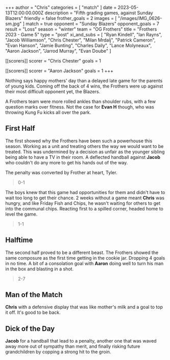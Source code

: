 +++
author = "Chris"
categories = [ "match" ]
date = 2023-05-13T12:00:00.000Z
description = "Fifth grading games, against Sunday Blazers"
friendly = false
frother_goals = 2
images = [ "/images/IMG_0626-sm.jpg" ]
match = true
opponent = "Sunday Blazers"
opponent_goals = 7
result = "Loss"
season = "winter"
team = "OG Frothers"
title = "Frothers 2023 - Game 5"
type = "post"
xi_and_subs = [
  "Ryan Kindell",
  "Ian Rayns",
  "Jacob Williamson",
  "Chris Chester",
  "Milan Mrdalj",
  "Patrick Cameron",
  "Evan Hanson",
  "Jamie Bunting",
  "Charles Daily",
  "Lance Molyneaux",
  "Aaron Jackson",
  "Jarrod Murray",
  "Evan Doube"
]

[[scorers]]
scorer = "Chris Chester"
goals = 1

[[scorers]]
scorer = "Aaron Jackson"
goals = 1
+++

Nothing says happy mothers' day than a delayed late game for the parents of young kids. Coming off the back of 4 wins, the Frothers were up against their most difficult opponent yet, the Blazers.

A Frothers team were more rolled ankles than shoulder rubs, with a few question marks over fitness. Not the case for **Evan H** though, who was throwing Kung Fu kicks all over the park.

## First Half

The first showed why the Frothers have been such a powerhouse this season. Working as a unit and treating others the way we would want to be treated. This was undermined by a decision as unfair as the younger sibling being able to have a TV in their room. A deflected handball against **Jacob** who couldn't do any more to get his hands out of the way.

The penalty was converted by Frother at heart, Tyler.

> 0-1

The boys knew that this game had opportunities for them and didn't have to wait too long to get their chance. 2 weeks without a game meant **Chris** was hungry, and like Friday Fish and Chips, he wasn't waiting for others to get into the communal chips. Reacting first to a spilled corner, headed home to level the game.

> 1-1

## Halftime

The second half proved to be a different beast. The Frothers showed the same composure as the first time getting in the cookie jar. Dropping 4 goals in no time.
A bit of a consolation goal with **Aaron** doing well to turn his man in the box and blasting in a shot.

> 2-7

## Man of the Match

**Chris** with a defensive display that was like mother's milk and a goal to top it off. It's good to be back.

## Dick of the Day

**Jacob** for a handball that lead to a penalty, another one that was waved away more out of sympathy than merit, and finally risking future grandchildren by copping a strong hit to the groin.
